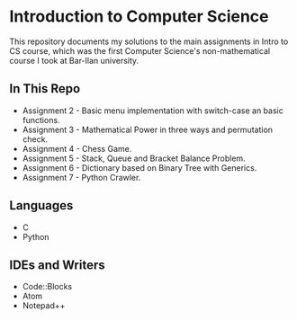 # Introduction to Computer Science

This repository documents my solutions to the main assignments in Intro to CS course, which was the first Computer Science's non-mathematical course I took at Bar-Ilan university.

## In This Repo

- Assignment 2 - Basic menu implementation with switch-case an basic functions.
- Assignment 3 - Mathematical Power in three ways and permutation check.
- Assignment 4 - Chess Game.
- Assignment 5 - Stack, Queue and Bracket Balance Problem.
- Assignment 6 - Dictionary based on Binary Tree with Generics.
- Assignment 7 - Python Crawler.

## Languages
- C
- Python

## IDEs and Writers
- Code::Blocks
- Atom
- Notepad++
